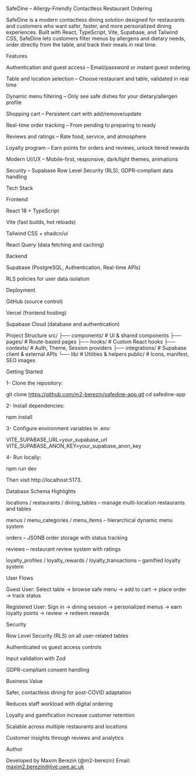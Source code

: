 SafeDine – Allergy-Friendly Contactless Restaurant Ordering

SafeDine is a modern contactless dining solution designed for restaurants and customers who want safer, faster, and more personalized dining experiences.
Built with React, TypeScript, Vite, Supabase, and Tailwind CSS, SafeDine lets customers filter menus by allergens and dietary needs, order directly from the table, and track their meals in real time.

Features

Authentication and guest access – Email/password or instant guest ordering

Table and location selection – Choose restaurant and table, validated in real time

Dynamic menu filtering – Only see safe dishes for your dietary/allergen profile

Shopping cart – Persistent cart with add/remove/update

Real-time order tracking – From pending to preparing to ready

Reviews and ratings – Rate food, service, and atmosphere

Loyalty program – Earn points for orders and reviews, unlock tiered rewards

Modern UI/UX – Mobile-first, responsive, dark/light themes, animations

Security – Supabase Row Level Security (RLS), GDPR-compliant data handling

Tech Stack

Frontend

React 18 + TypeScript

Vite (fast builds, hot reloads)

Tailwind CSS + shadcn/ui

React Query (data fetching and caching)

Backend

Supabase (PostgreSQL, Authentication, Real-time APIs)

RLS policies for user data isolation

Deployment

GitHub (source control)

Vercel (frontend hosting)

Supabase Cloud (database and authentication)

Project Structure
src/
├── components/        # UI & shared components
├── pages/             # Route-based pages
├── hooks/             # Custom React hooks
├── contexts/          # Auth, Theme, Session providers
├── integrations/      # Supabase client & external APIs
└── lib/               # Utilities & helpers
public/                # Icons, manifest, SEO images

Getting Started

1- Clone the repository:

git clone https://github.com/m2-berezin/safedine-app.git
cd safedine-app


2- Install dependencies:

npm install


3- Configure environment variables in .env:

VITE_SUPABASE_URL=your_supabase_url
VITE_SUPABASE_ANON_KEY=your_supabase_anon_key


4- Run locally:

npm run dev


Then visit http://localhost:5173.

Database Schema Highlights

locations / restaurants / dining_tables – manage multi-location restaurants and tables

menus / menu_categories / menu_items – hierarchical dynamic menu system

orders – JSONB order storage with status tracking

reviews – restaurant review system with ratings

loyalty_profiles / loyalty_rewards / loyalty_transactions – gamified loyalty system

User Flows

Guest User:
Select table → browse safe menu → add to cart → place order → track status

Registered User:
Sign in → dining session → personalized menus → earn loyalty points → review → redeem rewards

Security

Row Level Security (RLS) on all user-related tables

Authenticated vs guest access controls

Input validation with Zod

GDPR-compliant consent handling

Business Value

Safer, contactless dining for post-COVID adaptation

Reduces staff workload with digital ordering

Loyalty and gamification increase customer retention

Scalable across multiple restaurants and locations

Customer insights through reviews and analytics

Author

Developed by Maxim Berezin (@m2-berezin)
Email: maxim2.berezin@live.uwe.ac.uk